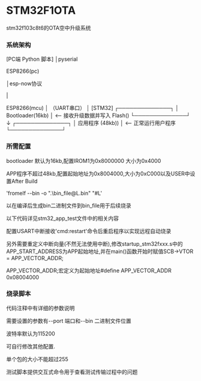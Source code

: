 # STM32F1OTA
stm32f103c8t6的OTA空中升级系统

### 系统架构

[PC端 Python 脚本]
 │pyserial

ESP8266(pc)

 │esp-now协议

 |

 ESP8266(mcu)
 │
 （UART串口）
 │
 [STM32]
 ┌──────────────┐
 │ Bootloader(16kb)   │ <-- 接收升级数据并写入 Flash()
 └──────────────┘
 ↓
 ┌──────────────┐
 │   应用程序 (48kb))  │ <-- 正常运行用户程序
 └──────────────┘

### 所需配置

bootloader 默认为16kb,配置IROM1为0x8000000 大小为0x4000

APP程序不超过48kb,配置起始地址为0x8004000,大小为0xC000以及USER中设置After Build

'fromelf --bin -o ".\bin_file\@L.bin" "#L'

以在编译后生成bin二进制文件到bin_file用于后续烧录

以下代码详见stm32_app_test文件中的相关内容

配置USART中断接收'cmd:restart'命令后重启程序以实现远程自动烧录

另外需要重定义中断向量(不然无法使用中断),修改startup_stm32fxxx.s中的APP_START_ADDRESS为APP起始地址,并在main()函数开始时赋值SCB->VTOR = APP_VECTOR_ADDR;

APP_VECTOR_ADDR;宏定义为起始地址#define APP_VECTOR_ADDR 0x08004000

### 烧录脚本

代码注释中有详细的参数说明

需要设置的参数有--port 端口和--bin 二进制文件位置

波特率默认为115200

可自行修改其他配置.

单个包的大小不能超过255

测试脚本提供交互式命令用于查看测试传输过程中的问题




